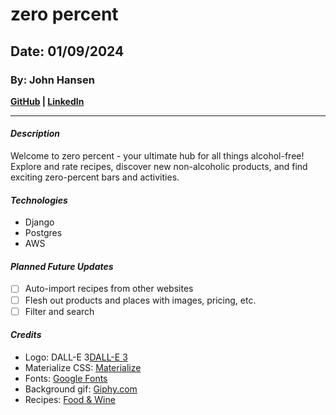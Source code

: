 # zero percent
## Date: 01/09/2024
### By: John Hansen
**[GitHub](https://github.com/johnhansengit) | [LinkedIn](https://www.linkedin.com/in/jhansen-software-engineer/)**
***
#### **_Description_**
Welcome to zero percent - your ultimate hub for all things alcohol-free! Explore and rate recipes, discover new non-alcoholic products, and find exciting zero-percent bars and activities.

#### **_Technologies_**
- Django
- Postgres
- AWS

#### **_Planned Future Updates_**
- [ ] Auto-import recipes from other websites
- [ ] Flesh out products and places with images, pricing, etc.
- [ ] Filter and search

#### **_Credits_**
- Logo: DALL-E 3[DALL-E 3](https://openai.com/dall-e-3)
- Materialize CSS: [Materialize](materializecss.com)
- Fonts: [Google Fonts](fonts.google.com)
- Background gif: [Giphy.com](https://giphy.com/)
- Recipes: [Food & Wine](https://www.foodandwine.com/best-non-alcoholic-cocktails-7091945)
